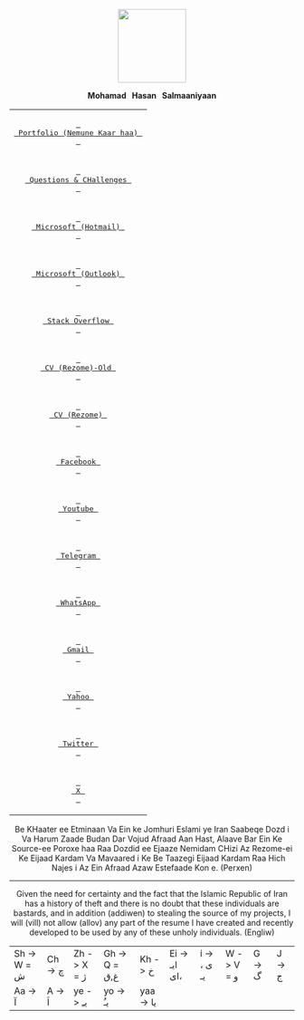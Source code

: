 <p align='center'>
 <img src="https://lh3.googleusercontent.com/a/ACg8ocKU6LTF-Ba4aBVlLdnogNVDczyhSwQZHi63tCOLbno2pvLR6fJB=s150-c-no" width='120' height='130'>
</p>
<p align='center'>
 <strong> Mohamad   Hasan   Salmaaniyaan </strong>
</p>

<div align="center">
   <table>
    
   <tr>
        <td colspan='2'>
             <p align='center'><a href="https://github.com/mohamadhasansalmaaniyaan72/Portfolio-Nemune-Kaar-haa-/releases/download/main/Portfolio.pdf"><kbd> <br> Portfolio (Nemune Kaar haa) <br> </kbd></a></p>
        </td>
   </tr>
    
   <tr>
       <td colspan='2'>
             <p align='center'><a href="https://github.com/mohamadhasansalmaaniyaan72/Questions-CHallenges/issues"><kbd> <br> Questions & CHallenges <br> </kbd></a></p>
       </td>
   </tr>

  <tr>
       <td colspan='2'>
             <p align='center'><a href="https://learn.microsoft.com/en-us/users/mohammadhasansalmanian-5415/" target="_blank"><kbd> <br> Microsoft (Hotmail) <br> </kbd></a></p>
       </td>
  </tr>
 
  <tr>
       <td colspan='2'>
             <p align='center'><a href="https://learn.microsoft.com/en-us/users/mohamadhasansalmaaniyaan-1957/" target="_blank"><kbd> <br> Microsoft (Outlook) <br> </kbd></a></p>
       </td>
  </tr>
   
   <tr>
       <td colspan='2'>
             <p align='center'><a href="https://stackoverflow.com/users/5234401/mohamad-hasan-salmaaniyaan" target="_blank"><kbd> <br> Stack Overflow <br> </kbd></a></p>
       </td>
   </tr>

   <tr>
       <td colspan='2'>
             <p align='center'><a href="https://cvbuilder.me/resume/fa/10638339-54f0-452f-9666-87ba49ff7dea" target="_blank"><kbd> <br> CV (Rezome)-Old <br> </kbd></a></p>
       </td>
   </tr>
  
   <tr>
       <td colspan='2'>
             <p align='center'><a href="https://cvbuilder.me/portfolio/5v1az1" target="_blank"><kbd> <br> CV (Rezome) <br> </kbd></a></p>
       </td>
   </tr>
   
   <tr>
       <td colspan='2'>
             <p align='center'><a href="https://www.facebook.com/mohamad.hasan.salmaaniyaan" target="_blank"><kbd> <br> Facebook <br> </kbd></a></p>
       </td>
   </tr>

   <tr>
       <td colspan='2'>
             <p align='center'><a href="https://www.youtube.com/@mohamadhasansalmaaniyaan" target="_blank"><kbd> <br> Youtube <br> </kbd></a></p>
       </td>
   </tr>
   
   <tr>
       <td colspan='2'>
             <p align='center'><a href="https://t.me/Mohamad_Hasan_Salmaaniyaan" target="_blank"><kbd> <br> Telegram <br> </kbd></a></p>
       </td>
   </tr>
   
   <tr>
       <td colspan='2'>
             <p align='center'><a href="https://wa.me/989130226121" target="_blank"><kbd> <br> WhatsApp <br> </kbd></a></p>
       </td>
   </tr>
   
   <tr>
       <td colspan='2'>
             <p align='center'><a href="mailto:mh.salmanian@gmail.com" target="_blank"><kbd> <br> Gmail <br> </kbd></a></p>
       </td>
   </tr>
   
   <tr>
       <td colspan='2'>
             <p align='center'><a href="mailto:mh.salmanian@yahoo.com" target="_blank"><kbd> <br> Yahoo <br> </kbd></a></p>
       </td>
   </tr>
   
   <tr>
       <td colspan='2'>
         <p align='center'><a href="https://twitter.com/salmaaniyaan72" target="_blank"><kbd> <br> Twitter <br> </kbd></a></p>
       </td>
   </tr>
   
   <tr>
       <td colspan='2'>
             <p align='center'><a href="https://x.com/salmaaniyaan72" target="_blank"><kbd> <br> X <br> </kbd></a></p>
       </td>
   </tr>
 </table>

Be KHaater ee Etminaan Va Ein ke Jomhuri Eslami ye Iran Saabeqe Dozd i Va Harum Zaade Budan Dar Vojud Afraad Aan Hast, Alaave Bar Ein Ke Source-ee Poroxe haa Raa
Dozdid ee Ejaaze Nemidam CHizi Az Rezome-ei Ke Eijaad Kardam Va Mavaared i Ke Be Taazegi Eijaad Kardam Raa Hich Najes i Az Ein Afraad Azaw Estefaade Kon e. (Perxen)

----
Given the need for certainty and the fact that the Islamic Republic of Iran has a history of theft and there is no doubt that these individuals are bastards, and in addition (addiwen) to stealing the source of my projects, I will (vill) not allow (allov) any part of the resume I have created and recently developed to be used by any of these unholy individuals. (Engliw)

<table>
 <tr>
  <td>
   Sh -> W = ش
  </td>

  <td>
   Ch -> چ
  </td>
   
  <td>
   Zh -> X = ژ
  </td>

  <td>
   Gh -> Q = غ,ق
  </td>

  <td>
   Kh -> خ
  </td>

  <td>
   Ei -> ایـ ،ای
  </td>

  <td>
   i -> ی ، یـ
  </td>

  <td>
   W -> V = و
  </td>

  <td>
   G -> گ
  </td>

   <td>
   J -> ج
  </td>
 </tr>

 <tr>
  <td>
   Aa -> آ
  </td>
  <td>
   A -> اَ
  </td>

  <td>
   ye ->  یـِ
  </td>

  <td>
   yo -> یـُ
  </td>

  <td>
   yaa -> یا
  </td>
  
 </tr>
</table>


</div>
